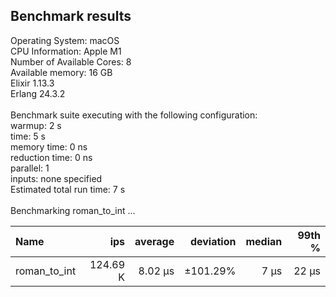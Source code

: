 ## Benchmark results

Operating System: macOS\
CPU Information: Apple M1\
Number of Available Cores: 8\
Available memory: 16 GB\
Elixir 1.13.3\
Erlang 24.3.2\
\
Benchmark suite executing with the following configuration:\
warmup: 2 s\
time: 5 s\
memory time: 0 ns\
reduction time: 0 ns\
parallel: 1\
inputs: none specified\
Estimated total run time: 7 s\
\
Benchmarking roman_to_int ...

| Name         | ips      | average | deviation | median | 99th % |
| :---         |     ---: |    ---: |      ---: |   ---: |   ---: |
| roman_to_int | 124.69 K | 8.02 µs | ±101.29%  | 7 µs   | 22 µs  |
